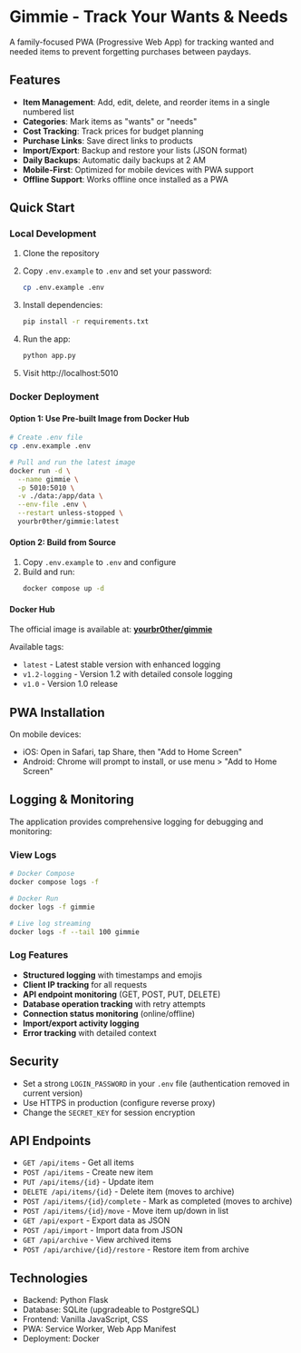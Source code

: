 # Gimmie - Track Your Wants & Needs

A family-focused PWA (Progressive Web App) for tracking wanted and needed items to prevent forgetting purchases between paydays.

## Features

- **Item Management**: Add, edit, delete, and reorder items in a single numbered list
- **Categories**: Mark items as "wants" or "needs"
- **Cost Tracking**: Track prices for budget planning
- **Purchase Links**: Save direct links to products
- **Import/Export**: Backup and restore your lists (JSON format)
- **Daily Backups**: Automatic daily backups at 2 AM
- **Mobile-First**: Optimized for mobile devices with PWA support
- **Offline Support**: Works offline once installed as a PWA

## Quick Start

### Local Development

1. Clone the repository
2. Copy `.env.example` to `.env` and set your password:
   ```bash
   cp .env.example .env
   ```

3. Install dependencies:
   ```bash
   pip install -r requirements.txt
   ```

4. Run the app:
   ```bash
   python app.py
   ```

5. Visit http://localhost:5010

### Docker Deployment

#### Option 1: Use Pre-built Image from Docker Hub
```bash
# Create .env file
cp .env.example .env

# Pull and run the latest image
docker run -d \
  --name gimmie \
  -p 5010:5010 \
  -v ./data:/app/data \
  --env-file .env \
  --restart unless-stopped \
  yourbr0ther/gimmie:latest
```

#### Option 2: Build from Source
1. Copy `.env.example` to `.env` and configure
2. Build and run:
   ```bash
   docker compose up -d
   ```

#### Docker Hub
The official image is available at: **[yourbr0ther/gimmie](https://hub.docker.com/r/yourbr0ther/gimmie)**

Available tags:
- `latest` - Latest stable version with enhanced logging
- `v1.2-logging` - Version 1.2 with detailed console logging  
- `v1.0` - Version 1.0 release

## PWA Installation

On mobile devices:
- iOS: Open in Safari, tap Share, then "Add to Home Screen"
- Android: Chrome will prompt to install, or use menu > "Add to Home Screen"

## Logging & Monitoring

The application provides comprehensive logging for debugging and monitoring:

### View Logs
```bash
# Docker Compose
docker compose logs -f

# Docker Run
docker logs -f gimmie

# Live log streaming
docker logs -f --tail 100 gimmie
```

### Log Features
- **Structured logging** with timestamps and emojis
- **Client IP tracking** for all requests
- **API endpoint monitoring** (GET, POST, PUT, DELETE)
- **Database operation tracking** with retry attempts
- **Connection status monitoring** (online/offline)
- **Import/export activity logging**
- **Error tracking** with detailed context

## Security

- Set a strong `LOGIN_PASSWORD` in your `.env` file (authentication removed in current version)
- Use HTTPS in production (configure reverse proxy)
- Change the `SECRET_KEY` for session encryption

## API Endpoints

- `GET /api/items` - Get all items
- `POST /api/items` - Create new item  
- `PUT /api/items/{id}` - Update item
- `DELETE /api/items/{id}` - Delete item (moves to archive)
- `POST /api/items/{id}/complete` - Mark as completed (moves to archive)
- `POST /api/items/{id}/move` - Move item up/down in list
- `GET /api/export` - Export data as JSON
- `POST /api/import` - Import data from JSON
- `GET /api/archive` - View archived items
- `POST /api/archive/{id}/restore` - Restore item from archive

## Technologies

- Backend: Python Flask
- Database: SQLite (upgradeable to PostgreSQL)
- Frontend: Vanilla JavaScript, CSS
- PWA: Service Worker, Web App Manifest
- Deployment: Docker